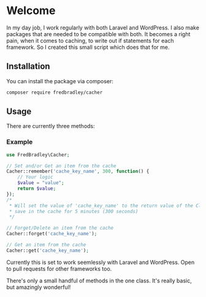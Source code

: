 # Welcome
In my day job, I work regularly with both Laravel and WordPress. I also make packages that are needed to be compatible with both. It becomes a right pain, when it comes to caching, to write out if statements for each framework. So I created this small script which does that for me.

## Installation

You can install the package via composer:

```bash
composer require fredbradley/cacher
```

## Usage
There are currently three methods:
### Example
``` php
use FredBradley\Cacher;

// Set and/or Get an item from the cache
Cacher::remember('cache_key_name', 300, function() {
    // Your logic
    $value = "value";
    return $value;
});
/*
 * Will set the value of 'cache_key_name' to the return value of the Closure callback and 
 * save in the cache for 5 minutes (300 seconds)
 */

// Forget/Delete an item from the cache
Cacher::forget('cache_key_name');

// Get an item from the cache
Cacher::get('cache_key_name');
```

Currently this is set to work seemlessly with Laravel and WordPress. Open to pull requests for other frameworks too.

There's only a small handful of methods in the one class. It's really basic, but amazingly wonderful!
